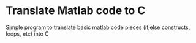 #  Translate Matlab code to C
Simple program to translate basic matlab code pieces (if,else constructs, loops, etc) into C 
